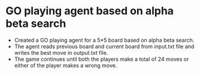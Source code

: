 # GO playing agent based on alpha beta search
- Created a GO playing agent for a 5*5 board based on alpha beta search.
- The agent reads previous board and current board from input.txt file and writes the best move in output.txt file.
- The game continues until both the players make a total of 24 moves or either of the player makes a wrong move.
